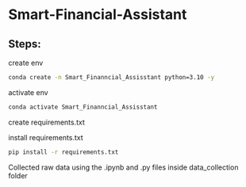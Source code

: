 # Smart-Financial-Assistant


## Steps:

create env

```bash
conda create -n Smart_Finanncial_Assisstant python=3.10 -y
```

activate env
```bash
conda activate Smart_Finanncial_Assisstant
```

create requirements.txt

install requirements.txt
```bash
pip install -r requirements.txt
```
Collected raw data using the .ipynb and .py files inside data_collection folder